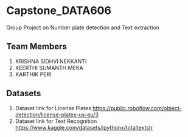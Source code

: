 # Capstone_DATA606
Group Project on Number plate detection and Text extraction
## Team Members
1. KRISHNA SIDHVI NEKKANTI
2. KEERTHI SUMANTH MEKA
3. KARTHIK PERI
## Datasets
1. Dataset link for License Plates
https://public.roboflow.com/object-detection/license-plates-us-eu/3
2. Dataset link for Text Recognition
https://www.kaggle.com/datasets/ipythonx/totaltextstr
